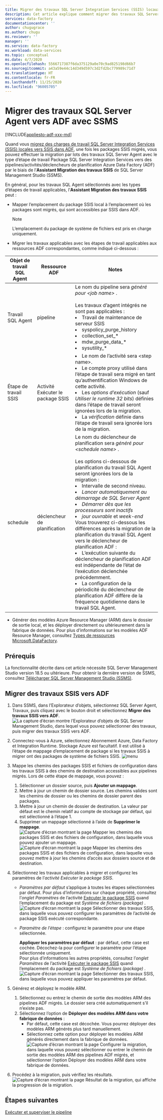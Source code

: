```yaml
---
title: Migrer des travaux SQL Server Integration Services (SSIS) locaux vers Azure Data Factory
description: Cet article explique comment migrer des travaux SQL Server Integration Services (SSIS) vers des pipelines/activités/déclencheurs Azure Data Factory à l’aide de SQL Server Management Studio.
services: data-factory
documentationcenter: ''
author: chugugrace
ms.author: chugu
ms.reviewer: ''
manager: ''
ms.service: data-factory
ms.workload: data-services
ms.topic: conceptual
ms.date: 4/7/2020
ms.openlocfilehash: 5566717387f6da375129a0e70c9ad825198d66b7
ms.sourcegitcommit: a43a59e44c14d349d597c3d2fd2bc779989c71d7
ms.translationtype: HT
ms.contentlocale: fr-FR
ms.lasthandoff: 11/25/2020
ms.locfileid: "96005705"
---
```

# <a name="migrate-sql-server-agent-jobs-to-adf-with-ssms"></a>Migrer des travaux SQL Server Agent vers ADF avec SSMS

[!INCLUDE[appliesto-adf-xxx-md](includes/appliesto-adf-xxx-md.md)]

Quand vous [migrez des charges de travail SQL Server Integration Services (SSIS) locales vers SSIS dans ADF](scenario-ssis-migration-overview.md), une fois les packages SSIS migrés, vous pouvez effectuer la migration par lots des travaux SQL Server Agent avec le type d’étape de travail Package SQL Server Integration Services vers des pipelines/activités/déclencheurs de planification Azure Data Factory (ADF) par le biais de l’**Assistant Migration des travaux SSIS** de SQL Server Management Studio (SSMS).

En général, pour les travaux SQL Agent sélectionnés avec les types d’étapes de travail applicables, l’**Assistant Migration des travaux SSIS** peut :

- Mapper l’emplacement du package SSIS local à l’emplacement où les packages sont migrés, qui sont accessibles par SSIS dans ADF.
    > [!NOTE]
    > L’emplacement du package de système de fichiers est pris en charge uniquement.
- Migrer les travaux applicables avec les étapes de travail applicables aux ressources ADF correspondantes, comme indiqué ci-dessous :

|Objet de travail SQL Agent  |Ressource ADF  |Notes|
|---------|---------|---------|
|Travail SQL Agent|pipeline     |Le nom du pipeline sera *généré pour \<job name>* . <br> <br> Les travaux d’agent intégrés ne sont pas applicables : <li> Travail de maintenance de serveur SSIS <li> syspolicy_purge_history <li> collection_set_* <li> mdw_purge_data_* <li> sysutility_*|
|Étape de travail SSIS|Activité Exécuter le package SSIS|<li> Le nom de l’activité sera \<step name>. <li> Le compte proxy utilisé dans l’étape de travail sera migré en tant qu’authentification Windows de cette activité. <li> Les *options d’exécution* (sauf *Utiliser le runtime 32 bits*) définies dans l’étape de travail seront ignorées lors de la migration. <li> La *vérification* définie dans l’étape de travail sera ignorée lors de la migration.|
|schedule      |déclencheur de planification        |Le nom du déclencheur de planification sera *généré pour \<schedule name>* . <br> <br> Les options ci-dessous de planification du travail SQL Agent seront ignorées lors de la migration : <li> Intervalle de second niveau. <li> *Lancer automatiquement au démarrage de SQL Server Agent* <li> *Démarrer dès que les processeurs sont inactifs* <li> *jour ouvrable* et *week-end* <time zone> <br> Vous trouverez ci-dessous les différences après la migration de la planification du travail SQL Agent vers le déclencheur de planification ADF : <li> L’exécution suivante du déclencheur de planification ADF est indépendante de l’état de l’exécution déclenchée précédemment. <li> La configuration de la périodicité du déclencheur de planification ADF diffère de la fréquence quotidienne dans le travail SQL Agent.|

- Générer des modèles Azure Resource Manager (ARM) dans le dossier de sortie local, et les déployer directement ou ultérieurement dans la fabrique de données. Pour plus d’informations sur les modèles ADF Resource Manager, consultez [Types de ressources Microsoft.DataFactory](/azure/templates/microsoft.datafactory/allversions).

## <a name="prerequisites"></a>Prérequis

La fonctionnalité décrite dans cet article nécessite SQL Server Management Studio version 18.5 ou ultérieure. Pour obtenir la dernière version de SSMS, consultez [Télécharger SQL Server Management Studio (SSMS)](/sql/ssms/download-sql-server-management-studio-ssms?view=sql-server-ver15).

## <a name="migrate-ssis-jobs-to-adf"></a>Migrer des travaux SSIS vers ADF

1. Dans SSMS, dans l’Explorateur d’objets, sélectionnez SQL Server Agent, Travaux, puis cliquez avec le bouton droit et sélectionnez **Migrer des travaux SSIS vers ADF**.
![La capture d’écran montre l’Explorateur d’objets de SQL Server Management Studio, dans lequel vous pouvez sélectionner des travaux, puis migrer des travaux SSIS vers ADF.](media/how-to-migrate-ssis-job-ssms/menu.png)

1. Connectez-vous à Azure, sélectionnez Abonnement Azure, Data Factory et Integration Runtime. Stockage Azure est facultatif. Il est utilisé à l’étape de mappage d’emplacement de package si les travaux SSIS à migrer ont des packages de système de fichiers SSIS.
![menu](media/how-to-migrate-ssis-job-ssms/step1.png)

1. Mappe les chemins des packages SSIS et fichiers de configuration dans les travaux SSIS à des chemins de destination accessibles aux pipelines migrés. Lors de cette étape de mappage, vous pouvez :

    1. Sélectionner un dossier source, puis **Ajouter un mappage**.
    1. Mettre à jour un chemin de dossier source. Les chemins valides sont les chemins de dossier ou les chemins de dossier parent des packages.
    1. Mettre à jour un chemin de dossier de destination. La valeur par défaut est le chemin relatif au compte de stockage par défaut, qui est sélectionné à l’étape 1.
    1. Supprimer un mappage sélectionné à l’aide de **Supprimer le mappage**.
![Capture d’écran montrant la page Mapper les chemins des packages SSIS et des fichiers de configuration, dans laquelle vous pouvez ajouter un mappage.](media/how-to-migrate-ssis-job-ssms/step2.png)
![Capture d’écran montrant la page Mapper les chemins des packages SSIS et des fichiers de configuration, dans laquelle vous pouvez mettre à jour les chemins d’accès aux dossiers source et de destination.](media/how-to-migrate-ssis-job-ssms/step2-1.png)

1. Sélectionnez les travaux applicables à migrer et configurez les paramètres de l’*activité Exécuter le package SSIS*.

    - *Paramètres par défaut* s’applique à toutes les étapes sélectionnées par défaut. Pour plus d’informations sur chaque propriété, consultez l’*onglet Paramètres* de l’activité [Exécuter le package SSIS](how-to-invoke-ssis-package-ssis-activity.md) quand l’emplacement du package est *Système de fichiers (package)* .
    ![Capture d’écran montrant la page Sélectionner des travaux SSIS, dans laquelle vous pouvez configurer les paramètres de l’activité de package SSIS exécuté correspondante.](media/how-to-migrate-ssis-job-ssms/step3-1.png)
    - *Paramètre de l’étape* : configurez le paramètre pour une étape sélectionnée.
        
        **Appliquer les paramètres par défaut** : par défaut, cette case est cochée. Décochez-la pour configurer le paramètre pour l’étape sélectionnée uniquement.  
        Pour plus d’informations les autres propriétés, consultez l’*onglet Paramètres* de l’activité [Exécuter le package SSIS](how-to-invoke-ssis-package-ssis-activity.md) quand l’emplacement du package est *Système de fichiers (package)* .
    ![Capture d’écran montrant la page Sélectionner des travaux SSIS, dans laquelle vous pouvez appliquer les paramètres par défaut.](media/how-to-migrate-ssis-job-ssms/step3-2.png)

1. Générez et déployez le modèle ARM.
    1. Sélectionnez ou entrez le chemin de sortie des modèles ARM des pipelines ADF migrés. Le dossier sera créé automatiquement s’il n’existe pas.
    2. Sélectionnez l’option de **Déployer des modèles ARM dans votre fabrique de données** :
        - Par défaut, cette case est décochée. Vous pourrez déployer des modèles ARM générés plus tard manuellement.
        - Sélectionnez cette option pour déployer les modèles ARM générés directement dans la fabrique de données.
    ![Capture d’écran montrant la page Configurer la migration, dans laquelle vous pouvez sélectionner ou entrer le chemin de sortie des modèles ARM des pipelines ADF migrés, et sélectionner l’option Déployer des modèles ARM dans votre fabrique de données.](media/how-to-migrate-ssis-job-ssms/step4.png)

1. Procédez à la migration, puis vérifiez les résultats.
![Capture d’écran montrant la page Résultat de la migration, qui affiche la progression de la migration.](media/how-to-migrate-ssis-job-ssms/step5.png)

## <a name="next-steps"></a>Étapes suivantes

[Exécuter et superviser le pipeline](how-to-invoke-ssis-package-ssis-activity.md)